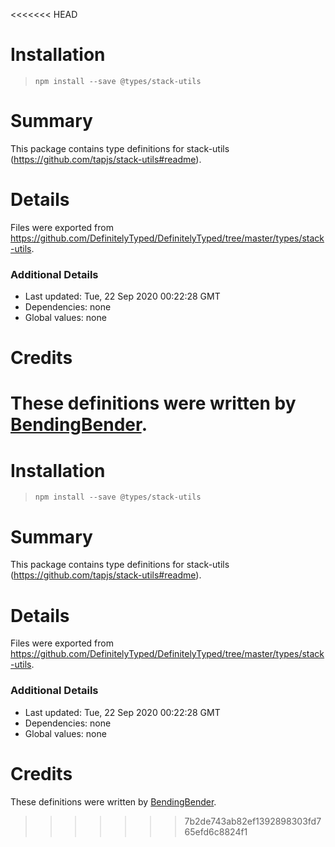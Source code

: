 <<<<<<< HEAD
# Installation
> `npm install --save @types/stack-utils`

# Summary
This package contains type definitions for stack-utils (https://github.com/tapjs/stack-utils#readme).

# Details
Files were exported from https://github.com/DefinitelyTyped/DefinitelyTyped/tree/master/types/stack-utils.

### Additional Details
 * Last updated: Tue, 22 Sep 2020 00:22:28 GMT
 * Dependencies: none
 * Global values: none

# Credits
These definitions were written by [BendingBender](https://github.com/BendingBender).
=======
# Installation
> `npm install --save @types/stack-utils`

# Summary
This package contains type definitions for stack-utils (https://github.com/tapjs/stack-utils#readme).

# Details
Files were exported from https://github.com/DefinitelyTyped/DefinitelyTyped/tree/master/types/stack-utils.

### Additional Details
 * Last updated: Tue, 22 Sep 2020 00:22:28 GMT
 * Dependencies: none
 * Global values: none

# Credits
These definitions were written by [BendingBender](https://github.com/BendingBender).
>>>>>>> 7b2de743ab82ef1392898303fd765efd6c8824f1
